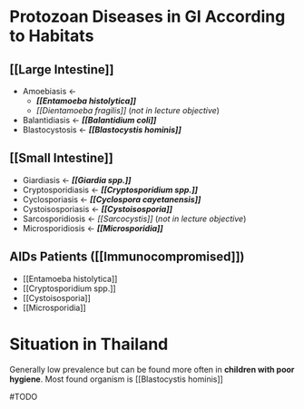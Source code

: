 # Protozoan Diseases in GI According to Habitats
## [[Large Intestine]]
- Amoebiasis <-
	- ***[[Entamoeba histolytica]]***
	- *[[Dientamoeba fragilis]]* (*not in lecture objective*)
- Balantidiasis <- ***[[Balantidium coli]]***
- Blastocystosis <- ***[[Blastocystis hominis]]***

## [[Small Intestine]]
- Giardiasis <- ***[[Giardia spp.]]***
- Cryptosporidiasis <- ***[[Cryptosporidium spp.]]***
- Cyclosporiasis <- ***[[Cyclospora cayetanensis]]*** 
- Cystoisosporiasis <- ***[[Cystoisosporia]]***
- Sarcosporidiosis <- *[[Sarcocystis]]* (*not in lecture objective*)
- Microsporidiosis <- ***[[Microsporidia]]***

## AIDs Patients ([[Immunocompromised]])
- [[Entamoeba histolytica]]
- [[Cryptosporidium spp.]]
- [[Cystoisosporia]]
- [[Microsporidia]]

# Situation in Thailand
Generally low prevalence but can be found more often in **children with poor hygiene**. Most found organism is [[Blastocystis hominis]]

#TODO